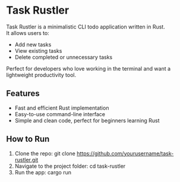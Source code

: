 # Task Rustler

Task Rustler is a minimalistic CLI todo application written in Rust.  
It allows users to:

- Add new tasks
- View existing tasks
- Delete completed or unnecessary tasks

Perfect for developers who love working in the terminal and want a lightweight productivity tool.  

## Features
- Fast and efficient Rust implementation
- Easy-to-use command-line interface
- Simple and clean code, perfect for beginners learning Rust

## How to Run
1. Clone the repo:
   git clone https://github.com/yourusername/task-rustler.git
2. Navigate to the project folder:
   cd task-rustler
3. Run the app:
   cargo run
